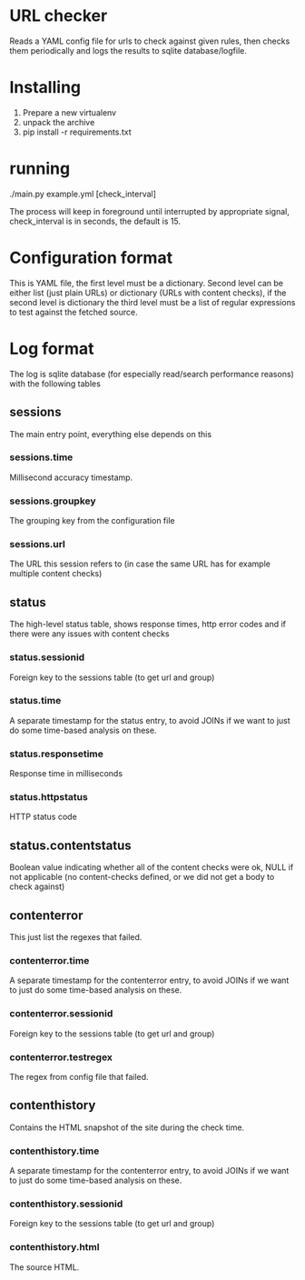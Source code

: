 # URL checker

Reads a YAML config file for urls to check against given rules, then checks them periodically and logs the results to sqlite database/logfile.

# Installing

  1. Prepare a new virtualenv
  3. unpack the archive
  2. pip install -r requirements.txt

# running

  ./main.py example.yml [check_interval]

The process will keep in foreground until interrupted by appropriate signal, check_interval is in seconds, the default is 15.

# Configuration format

This is YAML file, the first level must be a dictionary. Second level can be either list (just plain URLs) or dictionary (URLs with content checks), if the second level is dictionary the third level must be a list of regular expressions to test against the fetched source.

# Log format

The log is sqlite database (for especially read/search performance reasons) with the following tables

## sessions

The main entry point, everything else depends on this

### sessions.time

Millisecond accuracy timestamp.

### sessions.groupkey

The grouping key from the configuration file

### sessions.url

The URL this session refers to (in case the same URL has for example multiple content checks)

## status

The high-level status table, shows response times, http error codes and if there were any issues with content checks

### status.sessionid

Foreign key to the sessions table (to get url and group)

### status.time

A separate timestamp for the status entry, to avoid JOINs if we want to just do some time-based analysis on these.

### status.responsetime

Response time in milliseconds 

### status.httpstatus

HTTP status code

## status.contentstatus

Boolean value indicating whether all of the content checks were ok, NULL if not applicable (no content-checks defined, or we did not get a body to check against)

## contenterror

This just list the regexes that failed.

### contenterror.time

A separate timestamp for the contenterror entry, to avoid JOINs if we want to just do some time-based analysis on these.

### contenterror.sessionid

Foreign key to the sessions table (to get url and group)

### contenterror.testregex

The regex from config file that failed.

## contenthistory

Contains the HTML snapshot of the site during the check time.

### contenthistory.time

A separate timestamp for the contenterror entry, to avoid JOINs if we want to just do some time-based analysis on these.

### contenthistory.sessionid

Foreign key to the sessions table (to get url and group)

### contenthistory.html

The source HTML.

